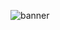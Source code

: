 ![banner](https://user-images.githubusercontent.com/83761214/219036808-af1983c7-f402-4ce9-902e-80334c64960c.png)





